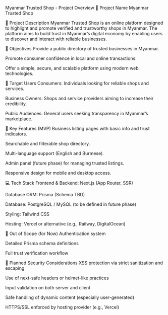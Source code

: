 Myanmar Trusted Shop - Project Overview
📌 Project Name
Myanmar Trusted Shop

📝 Project Description
Myanmar Trusted Shop is an online platform designed to highlight and promote verified and trustworthy shops in Myanmar. The platform aims to build trust in Myanmar’s digital economy by enabling users to discover and interact with reliable businesses.

🎯 Objectives
Provide a public directory of trusted businesses in Myanmar.

Promote consumer confidence in local and online transactions.

Offer a simple, secure, and scalable platform using modern web technologies.

👥 Target Users
Consumers: Individuals looking for reliable shops and services.

Business Owners: Shops and service providers aiming to increase their credibility.

Public Audiences: General users seeking transparency in Myanmar’s marketplace.

🔧 Key Features (MVP)
Business listing pages with basic info and trust indicators.

Searchable and filterable shop directory.

Multi-language support (English and Burmese).

Admin panel (future phase) for managing trusted listings.

Responsive design for mobile and desktop access.

💻 Tech Stack
Frontend & Backend: Next.js (App Router, SSR)

Database ORM: Prisma (Schema TBD)

Database: PostgreSQL / MySQL (to be defined in future phase)

Styling: Tailwind CSS

Hosting: Vercel or alternative (e.g., Railway, DigitalOcean)

🚫 Out of Scope (for Now)
Authentication system

Detailed Prisma schema definitions

Full trust verification workflow

🔐 Planned Security Considerations
XSS protection via strict sanitization and escaping

Use of next-safe headers or helmet-like practices

Input validation on both server and client

Safe handling of dynamic content (especially user-generated)

HTTPS/SSL enforced by hosting provider (e.g., Vercel)
